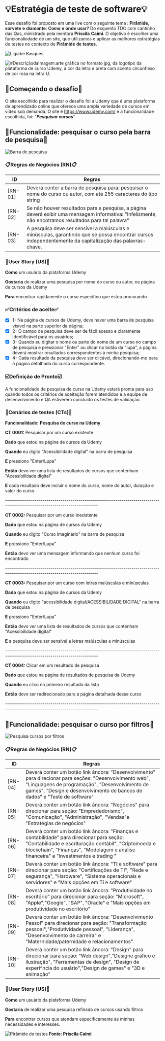  # 💡Estratégia de teste de software💡 #

Esse desafio foi proposto em uma live com o seguinte tema : **Pirâmide,** **sorvete** **e** **diamante**: **Como** **e** **onde** **usar?** Do esquenta TDC com cantinho das Qas, ministrado pela mentora **Priscila** **Caimi**. O objetivo é escolher uma funcionaliodade de um site, que utilizamos e aplicar as melhores estratégias de testes no contexto de **Pirâmide** **de** **testes**. 

![Ligiabe Basques](https://img.shields.io/badge/Respons%C3%A1vel%3ALigiane%20Basques%20-%20%09%2332CD32)



<picture>
  <source media="(prefers-color-scheme: dark)" srcset="https://logowik.com/content/uploads/images/udemy-new-20212512.jpg">
  <source media="(prefers-color-scheme: light)" srcset="https://logowik.com/content/uploads/images/udemy-new-20212512.jpg">
  <img alt="#DescriçãodaImagem:arte gráfica no formato jpg, da logotipo da plataforma de curso Udemy, a cor da letra e preta com acento circunflexo de cor rosa na letra U." src="https://logowik.com/content/uploads/images/udemy-new-20212512.jpg">
</picture>
 
 ## 🔨Começando o desafio🔨 ##

 O site escolhido para realizar o desafio foi a Udemy que é uma plataforma de aprendizado online que oferece uma ampla variedade de cursos em vídeo sob demanda. O site é https://www.udemy.com/ e a funcionalidade escolhida, foi: "***Pesquisar cursos***"

## 🔎Funcionalidade: pesquisar o curso pela barra de pesquisa🔎 ## 
![Barra de pesquisa](https://i.imgur.com/GNqs3bj.png)

### 📋Regras de Negócios (RN)📋 ### 

| ID | Regras |
| ------------- | ------------- |
| [RN-01] |  Deverá conter a barra de pesquisa para: pesquisar o nome do curso ou autor, com até 255 caracteres do tipo string|
| [RN-02] |  Se não houver resultados para a pesquisa, a página deverá exibir uma mensagem informativa: "Infelizmente, não encotramos resultados para tal palavra" |
| [RN-03] | A pesquisa deve ser sensível a maiúsculas e minúsculas, garantindo que se possa encontrar cursos independentemente da capitalização das palavras-chave. |

### 🎯User Story (US)🎯 ###

<p> <b>Como</b> um usuário da plataforma Udemy </p> 
<p> <b>Gostaria</b> de realizar uma pesquisa por nome do curso ou autor, na página de cursos da Udemy </p>
<p> <b>Para</b> encontrar rapidamente o curso específico que estou procurando</p>

### ✅Critérios de aceite✅ ####

- [x] 1- Na página de cursos da Udemy, deve haver uma barra de pesquisa visível na parte superior da página;
- [x] 2- O campo de pesquisa deve ser de fácil acesso e claramente identificável para os usuários;
- [x] 3- Quando eu digitar o nome ou parte do nome de um curso no campo de pesquisa e pressionar "Enter" ou clicar no botão da "lupa", a página deverá mostrar resultados correspondentes à minha pesquisa;
- [x] 4- Cada resultado da pesquisa deve ser clicável, direcionando-me para a página detalhada do curso correspondente.

### ☑️Definição de Pronto☑️ ###

A funcionalidade de pesquisa de curso na Udemy estará pronta para uso quando todos os critérios de aceitação forem atendidos e a equipe de desenvolvimento e QA estiverem concluído os testes de validação.

### 📝Cenários de testes (CTs)📝 ###

**Funcionalidade:** **Pesquisa de curso na Udemy**
<p><b>CT 0001:</b> Pesquisar por um curso existente</p>
<p><b>Dado</b> que estou na página de cursos da Udemy</p>
<p><b>Quando</b> eu digito "Acessibilidade digital" na barra de pesquisa</p>
<p><b>E</b> pressiono "Enter/Lupa"</p>
<p><b>Então</b> devo ver uma lista de resultados de cursos que contenham "Acessibilidade digital"</p>
<p><b>E</b> cada resultado deve incluir o nome do curso, nome do autor, duração e valor do curso</p>
-----------------------------------------------------------------------------------------------------------------------------

<p><b>CT 0002:</b> Pesquisar por um curso inexistente</p>
<p><b>Dado</b> que estou na página de cursos da Udemy<p>
<p><b>Quando</b> eu digito "Curso Imaginário" na barra de pesquisa</p>
<p><b>E</b> pressiono "Enter/Lupa"</p>
<p><b>Então</b> devo ver uma mensagem informando que nenhum curso foi encontrado</p>
-----------------------------------------------------------------------------------------------------------------------------

<p><b>CT 0003:</b> Pesquisar por um curso com letras maiúsculas e minúsculas</p>
<p><b>Dado</b> que estou na página de cursos da Udemy</p>
<p><b>Quando</b> eu digito "acessibilidade digital/ACESSIBILIDADE DIGITAL" na barra de pesquisa</p>
<p><b>E</b> pressiono "Enter/Lupa"</p>
<p><b>Então</b> devo ver uma lista de resultados de cursos que contenham "Acessibilidade digital"</p>
<p><b>E</b> a pesquisa deve ser sensível a letras maiúsculas e minúsculas</p>
-----------------------------------------------------------------------------------------------------------------------------

<p><b>CT 0004: </b>Clicar em um resultado de pesquisa</p>
<p><b>Dado</b> que estou na página de resultados de pesquisa da Udemy</p>
<p><b>Quando</b> eu clico no primeiro resultado da lista</p>
<p><b>Então</b> devo ser redirecionado para a página detalhada desse curso</p>
-----------------------------------------------------------------------------------------------------------------------------

## 🔎Funcionalidade: pesquisar o curso por filtros🔎 ## 
![Pesquisa cursos por filtros](https://i.imgur.com/Rq17khJ.png)

### 📋Regras de Negócios (RN)📋 ### 

| ID | Regras |
| ------------- | ------------- |
| [RN-04] |  Deverá conter um botão link âncora: "Desenvolvimento" para direcionar para seções: "Desenvolvimento web", "Linguagens de programação", "Desenvolvimento de games", "Design e desenvolvimento de bancos de dados" e "Teste de software"  |
| [RN-05] |  Deverá conter um botão link âncora: "Negócios" para direcionar para seção: "Emprededorismo", "Comunicação", "Administração", "Vendas"e  "Estratégias de negócios" |
| [RN-06] |  Deverá conter um botão link âncora: "Finanças e contabilidade" para direcionar para seção: "Contabilidade e escrituração contábil", "Criptomoeda e blockchain", "Finanças", "Modelagem e análise financeira" e "Investimentos e trading "|
| [RN-07] |  Deverá conter um botão link âncora: "TI e software" para direcionar para seção: "Certificações de TI", "Rede e segurança", "Hardware", "Sistema operacionais e servidores" e "Mais opções em Ti e software" |
| [RN-08] |  Deverá conter um botão link âncora: "Produtividade no escritório" para direcionar para seção: "Microsoft", "Apple","Google", "SAP", "Oracle" e "Mais opções em produtividade no escritório"|
| [RN-09] |  Deverá conter um botão link âncora: "Desenvolvimento Pessol" para direcionar para seção: "Transformação pessoal","Produtividade pessoal", "Liderança", "Desenvolvimento de carreira" e "Maternidade/paternidade e relacionamentos" |
| [RN-10] |  Deverá conter um botão link âncora: "Design" para direcionar para seção: "Web design","Designe gráfico e ilustração", "Ferramentas de design", "Design de experi^ncia do usuário","Design de games" e "3D e animação" |

### 🎯User Story (US)🎯 ###

<p> <b>Como</b> um usuário da plataforma Udemy </p> 
<p> <b>Gostaria</b> de realizar uma pesquisa refinada de cursos usando filtros </p>
<p> <b>Para</b> encontrar cursos que atendam especificamente às minhas necessidades e interesses.</p>


![Pirâmide de testes](https://i.imgur.com/8X4M3SL.png) 
**Fonte: Priscila Caimi**




 
 

